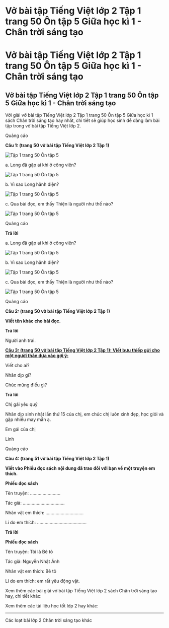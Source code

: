 # Vở bài tập Tiếng Việt lớp 2 Tập 1 trang 50 Ôn tập 5 Giữa học kì 1 - Chân trời sáng tạo

# Vở bài tập Tiếng Việt lớp 2 Tập 1 trang 50 Ôn tập 5 Giữa học kì 1 - Chân trời sáng tạo

## Vở bài tập Tiếng Việt lớp 2 Tập 1 trang 50 Ôn tập 5 Giữa học kì 1 - Chân trời sáng tạo

Với giải vở bài tập Tiếng Việt lớp 2 Tập 1 trang 50 Ôn tập 5 Giữa học kì 1 sách Chân trời sáng tạo hay nhất, chi tiết sẽ giúp học sinh dễ dàng làm bài tập trong vở bài tập Tiếng Việt lớp 2.

Quảng cáo

**Câu 1: (trang 50 vở bài tập Tiếng Việt lớp 2 Tập 1)**

![Tập 1 trang 50 Ôn tập 5](https://vietjack.com/vbt-tieng-viet-2-ct/images/on-tap-5-giua-hoc-ki-1.png)

a. Long đã gặp ai khi ở công viên?

![Tập 1 trang 50 Ôn tập 5](https://vietjack.com/vbt-tieng-viet-2-ct/images/on-tap-5-1-giua-hoc-ki-1.png)

b. Vì sao Long hãnh diện?

![Tập 1 trang 50 Ôn tập 5](https://vietjack.com/vbt-tieng-viet-2-ct/images/on-tap-5-2-giua-hoc-ki-1.png)

c. Qua bài đọc, em thấy Thiện là người như thế nào?

![Tập 1 trang 50 Ôn tập 5](https://vietjack.com/vbt-tieng-viet-2-ct/images/on-tap-5-3-giua-hoc-ki-1.png)

Quảng cáo

**Trả lời**

a. Long đã gặp ai khi ở công viên?

![Tập 1 trang 50 Ôn tập 5](https://vietjack.com/vbt-tieng-viet-2-ct/images/on-tap-5-4-giua-hoc-ki-1.png)

b. Vì sao Long hãnh diện?

![Tập 1 trang 50 Ôn tập 5](https://vietjack.com/vbt-tieng-viet-2-ct/images/on-tap-5-5-giua-hoc-ki-1.png)

c. Qua bài đọc, em thấy Thiện là người như thế nào?

![Tập 1 trang 50 Ôn tập 5](https://vietjack.com/vbt-tieng-viet-2-ct/images/on-tap-5-6-giua-hoc-ki-1.png)

Quảng cáo

**Câu 2: (trang 50 vở bài tập Tiếng Việt lớp 2 Tập 1)**

**Viết tên khác cho bài đọc.**

**Trả lời**

Người anh trai.

[**Câu 3: (trang 50 vở bài tập Tiếng Việt lớp 2 Tập 1): Viết bưu thiếp gửi cho một người thân dựa vào gợi ý:**](https://vietjack.com/vbt-tieng-viet-2-ct/viet-buu-thiep-gui-cho-mot-nguoi-than-vm.jsp)

Viết cho ai?

Nhân dịp gì?

Chúc mừng điều gì?

**Trả lời**

Chị gái yêu quý

Nhân dịp sinh nhật lần thứ 15 của chị, em chúc chị luôn xinh đẹp, học giỏi và gặp nhiều may mắn ạ.

Em gái của chị

Linh

Quảng cáo

**Câu 4: (trang 51 vở bài tập Tiếng Việt lớp 2 Tập 1)**

**Viết vào Phiếu đọc sách nội dung đã trao đổi với bạn về một truyện em thích.**

**Phiếu đọc sách**

Tên truyện: ……………………

Tác giả: ……………………………

Nhân vật em thích: …………………………

Lí do em thích: …………………………………

**Trả lời**

**Phiếu đọc sách**

Tên truyện: Tôi là Bê tô

Tác giả: Nguyễn Nhật Ánh

Nhân vật em thích: Bê tô

Lí do em thích: em rất yêu động vật.

Xem thêm các bài giải vở bài tập Tiếng Việt lớp 2 sách Chân trời sáng tạo hay, chi tiết khác:

Xem thêm các tài liệu học tốt lớp 2 hay khác:

* * *

Các loạt bài lớp 2 Chân trời sáng tạo khác
